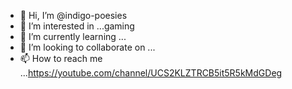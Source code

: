 - 👋 Hi, I’m @indigo-poesies
- 👀 I’m interested in ...gaming 
- 🌱 I’m currently learning ...
- 💞️ I’m looking to collaborate on ...
- 📫 How to reach me ...https://youtube.com/channel/UCS2KLZTRCB5it5R5kMdGDeg

<!---
indigo-poesies/indigo-poesies is a ✨ special ✨ repository because its `README.md` (this file) appears on your GitHub profile.
You can click the Preview link to take a look at your changes.
--->
